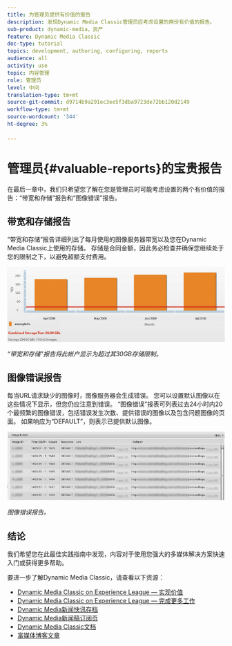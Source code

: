 ```yaml
---
title: 为管理员提供有价值的报告
description: 发现Dynamic Media Classic管理员应考虑设置的两份有价值的报告。
sub-product: dynamic-media，资产
feature: Dynamic Media Classic
doc-type: tutorial
topics: development, authoring, configuring, reports
audience: all
activity: use
topic: 内容管理
role: 管理员
level: 中间
translation-type: tm+mt
source-git-commit: d9714b9a291ec3ee5f3dba9723de72bb120d2149
workflow-type: tm+mt
source-wordcount: '344'
ht-degree: 3%

---
```



# 管理员{#valuable-reports}的宝贵报告

在最后一章中，我们只希望您了解在您是管理员时可能考虑设置的两个有价值的报告：“带宽和存储”报告和“图像错误”报告。

## 带宽和存储报告

“带宽和存储”报告详细列出了每月使用的图像服务器带宽以及您在Dynamic Media Classic上使用的存储。 存储是合同金额，因此务必检查并确保您继续处于您的限制之下，以避免超额支付费用。

![图像](assets/valuable-reports/reports-1.jpg)

_“带宽和存储”报告将此帐户显示为超过其30GB存储限制。_

## 图像错误报告

每当URL请求缺少的图像时，图像服务器会生成错误。 您可以设置默认图像以在这些情况下显示，但您仍应注意到错误。 “图像错误”报表可列表过去24小时内20个最频繁的图像错误，包括错误发生次数、提供错误的图像以及包含问题图像的页面。 如果响应为“DEFAULT”，则表示已提供默认图像。

![图像](assets/valuable-reports/reports-2.jpg)

_图像错误报告。_

## 结论

我们希望您在此最佳实践指南中发现，内容对于使用您强大的多媒体解决方案快速入门或获得更多帮助。

要进一步了解Dynamic Media Classic，请查看以下资源：

- [Dynamic Media Classic on Experience League — 实现价值](https://guided.adobe.com/?launch=AEM-5a#recommended/solutions/experience-manager)
- [Dynamic Media Classic on Experience League — 完成更多工作](https://guided.adobe.com/?launch=AEM-6a#recommended/solutions/experience-manager)
- [Dynamic Media新闻快讯存档](https://docs.adobe.com/content/help/en/dynamic-media-classic/using/dynamic-media-newsletter.html)
- [Dynamic Media新闻稿订阅页](https://www.adobe.com/subscription/dynamic-media-newsletter.html)
- [Dynamic Media Classic文档](https://docs.adobe.com/content/help/en/dynamic-media-classic/using/home.html)
- [富媒体博客文章](https://theblog.adobe.com/tag/dynamic-media)
